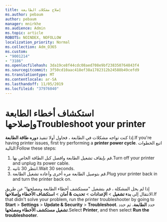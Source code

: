 ```yaml
---
title: إصلاح مشكلات الطابعة
ms.author: pebaum
author: pebaum
manager: mnirkhe
ms.audience: Admin
ms.topic: article
ROBOTS: NOINDEX, NOFOLLOW
localization_priority: Normal
ms.collection: Adm_O365
ms.custom:
- "9001214"
- "3186"
ms.openlocfilehash: 3da19ce8f44cdc08aed708e9bf238350764843f4
ms.sourcegitcommit: 3f50cd10aac418ef38a1782312b24588b49cefd9
ms.translationtype: MT
ms.contentlocale: ar-SA
ms.lasthandoff: 11/05/2019
ms.locfileid: "37976040"
---
```

# <a name="troubleshoot-your-printer"></a><span data-ttu-id="91889-102">استكشاف أخطاء الطابعة وإصلاحها</span><span class="sxs-lookup"><span data-stu-id="91889-102">Troubleshoot your printer</span></span>

<span data-ttu-id="91889-103">إذا كنت تواجه مشكلات في الطابعة ، فحاول أولا تنفيذ **دوره طاقة الطابعة**.</span><span class="sxs-lookup"><span data-stu-id="91889-103">If you're having printer issues, first try performing a **printer power cycle**.</span></span> <span data-ttu-id="91889-104">اتبع الخطوات التالية:</span><span class="sxs-lookup"><span data-stu-id="91889-104">Follow these steps:</span></span>

1. <span data-ttu-id="91889-105">قم بإيقاف تشغيل الطابعة وافصل كبل الطاقة الخاص بها.</span><span class="sxs-lookup"><span data-stu-id="91889-105">Turn off your printer and unplug its power cable.</span></span>
2. <span data-ttu-id="91889-106">انتظر 30 ثانيه.</span><span class="sxs-lookup"><span data-stu-id="91889-106">Wait 30 seconds.</span></span>
3. <span data-ttu-id="91889-107">قم بتوصيل الطابعة مره أخرى وأعاده تشغيل الطابعة.</span><span class="sxs-lookup"><span data-stu-id="91889-107">Plug your printer back in and turn the printer back on.</span></span>

<span data-ttu-id="91889-108">إذا لم يحل المشكلة ، قم بتشغيل "مستكشف أخطاء الطابعة ومصلحها" عن طريق الانتقال إلى **بدء تشغيل** > **الإعدادات** > **تحديث & أمان** > **استكشاف الأخطاء وإصلاحها**.</span><span class="sxs-lookup"><span data-stu-id="91889-108">If that didn't solve your problem, run the printer troubleshooter by going to **Start** > **Settings** > **Update & Security** > **Troubleshoot**.</span></span> <span data-ttu-id="91889-109">حدد **الطابعة**، ثم حدد **تشغيل مستكشف الأخطاء ومصلحها**.</span><span class="sxs-lookup"><span data-stu-id="91889-109">Select **Printer**, and then select **Run the troubleshooter**.</span></span>